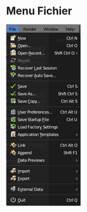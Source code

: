 # Menu Fichier

![Menu Fichier](https://raw.githubusercontent.com/gkesse/ReadyBlender/master/Notions/img/Menu_Fichier.png)

